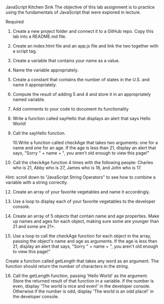 JavaScript Kitchen Sink
The objective of this lab assignment is to practice using the fundamentals of JavaScript that were explored in lecture.

Required

1. Create a new project folder and connect it to a GitHub repo. Copy this lab into a README.md file.

2. Create an index.html file and an app.js file and link the two together with a script tag.

3. Create a variable that contains your name as a value.

4. Name the variable appropriately.

5. Create a constant that contains the number of states in the U.S. and name it appropriately.

6. Compute the result of adding 5 and 4 and store it in an appropriately named variable.

7. Add comments to your code to document its functionality

8. Write a function called sayHello that displays an alert that says Hello World!

9. Call the sayHello function.

   10.Write a function called checkAge that takes two arguments: one for a name and one for an age. If the age is less than 21, display an alert that says, "Sorry " + name + ", you aren't old enough to view this page!"

10. Call the checkAge function 4 times with the following people: Charles who is 21, Abby who is 27, James who is 18, and John who is 17.

Hint: scroll down to "JavaScript String Operators" to see how to combine a variable with a string correctly.

12. Create an array of your favorite vegetables and name it accordingly.

13. Use a loop to display each of your favorite vegetables to the developer console.

14. Create an array of 5 objects that contain name and age properties. Make up names and ages for each object, making sure some are younger than 21 and some are 21+.

15. Use a loop to call the checkAge function for each object in the array, passing the object's name and age as arguments. If the age is less than 21, display an alert that says, "Sorry " + name + ", you aren't old enough to view this page!"

Create a function called getLength that takes any word as an argument. The function should return the number of characters in the string.

16. Call the getLength function, passing 'Hello World' as the argument. Store the returned result of that function in a variable. If the number is even, display 'The world is nice and even!' in the developer console. Otherwise if the number is odd, display 'The world is an odd place!' in the developer console.
